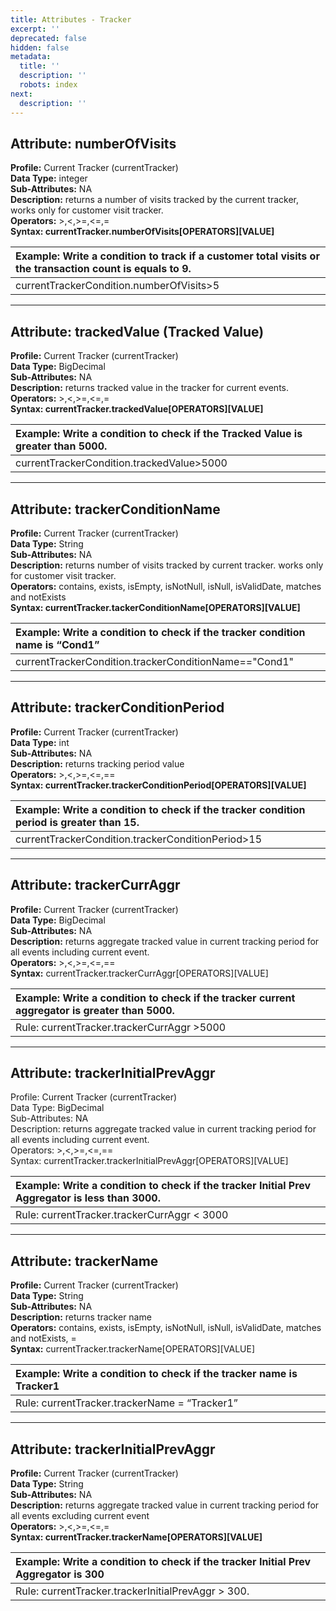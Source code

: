 ```yaml
---
title: Attributes - Tracker
excerpt: ''
deprecated: false
hidden: false
metadata:
  title: ''
  description: ''
  robots: index
next:
  description: ''
---
```

## **Attribute: numberOfVisits**

**Profile:** Current Tracker (currentTracker)\
**Data Type:** integer\
**Sub-Attributes:** NA\
**Description:** returns a number of visits tracked by the current tracker, works only for customer visit tracker.\
**Operators:** >,\<,>=,\<=,=\
**Syntax: currentTracker.numberOfVisits[OPERATORS][VALUE]**

| Example: Write a condition to track if a customer total visits or the transaction count is equals to 9. |
| :------------------------------------------------------------------------------------------------------ |
| currentTrackerCondition.numberOfVisits>5                                                                |

***

## **Attribute: trackedValue (Tracked Value)**

**Profile:** Current Tracker (currentTracker)\
**Data Type:** BigDecimal\
**Sub-Attributes:** NA\
**Description:** returns tracked value in the tracker for current events.\
**Operators:** >,\<,>=,\<=,=\
**Syntax: currentTracker.trackedValue[OPERATORS][VALUE]**

| Example: Write a condition to check if the Tracked Value is greater than 5000. |
| :----------------------------------------------------------------------------- |
| currentTrackerCondition.trackedValue>5000                                      |

***

## **Attribute: trackerConditionName**

**Profile:** Current Tracker (currentTracker)\
**Data Type:** String\
**Sub-Attributes:** NA\
**Description:** returns number of visits tracked by current tracker. works only for customer visit tracker.\
**Operators:** contains, exists, isEmpty, isNotNull, isNull, isValidDate, matches and notExists\
**Syntax: currentTracker.tackerConditionName[OPERATORS][VALUE]**

| Example: Write a condition to check if the tracker condition name is “Cond1” |
| :--------------------------------------------------------------------------- |
| currentTrackerCondition.trackerConditionName=="Cond1"                        |

***

## **Attribute: trackerConditionPeriod**

**Profile:** Current Tracker (currentTracker)\
**Data Type:** int\
**Sub-Attributes:** NA\
**Description:** returns tracking period value\
**Operators:** >,\<,>=,\<=,==\
**Syntax: currentTracker.trackerConditionPeriod[OPERATORS][VALUE]**

| Example: Write a condition to check if the tracker condition period is greater than 15. |
| :-------------------------------------------------------------------------------------- |
| currentTrackerCondition.trackerConditionPeriod>15                                       |

***

## **Attribute: trackerCurrAggr**

**Profile:** Current Tracker (currentTracker)\
**Data Type:** BigDecimal\
**Sub-Attributes:** NA\
**Description:** returns aggregate tracked value in current tracking period for all events including current event.\
**Operators:** >,\<,>=,\<=,==\
**Syntax:** currentTracker.trackerCurrAggr[OPERATORS][VALUE]

| Example: Write a condition to check if the tracker current aggregator is greater than 5000. |
| :------------------------------------------------------------------------------------------ |
| Rule: currentTracker.trackerCurrAggr >5000                                                  |

***

## **Attribute: trackerInitialPrevAggr**

Profile: Current Tracker (currentTracker)\
Data Type: BigDecimal\
Sub-Attributes: NA\
Description: returns aggregate tracked value in current tracking period for all events including current event.\
Operators: >,\<,>=,\<=,==\
Syntax: currentTracker.trackerInitialPrevAggr[OPERATORS][VALUE]

| Example: Write a condition to check if the tracker Initial Prev Aggregator is less than 3000. |
| :-------------------------------------------------------------------------------------------- |
| Rule: currentTracker.trackerCurrAggr \< 3000                                                  |

***

## **Attribute: trackerName**

**Profile:** Current Tracker (currentTracker)\
**Data Type:** String\
**Sub-Attributes:** NA\
**Description:** returns tracker name\
**Operators:** contains, exists, isEmpty, isNotNull, isNull, isValidDate, matches and notExists, =\
**Syntax:** currentTracker.trackerName[OPERATORS][VALUE]

| Example: Write a condition to check if the tracker name is Tracker1 |
| :------------------------------------------------------------------ |
| Rule: currentTracker.trackerName = “Tracker1”                       |

***

## **Attribute: trackerInitialPrevAggr**

**Profile:** Current Tracker (currentTracker)\
**Data Type:** String\
**Sub-Attributes:** NA\
**Description:** returns aggregate tracked value in current tracking period for all events excluding current event\
**Operators:** >,\<,>=,\<=,=\
**Syntax: currentTracker.trackerName[OPERATORS][VALUE]**

| Example: Write a condition to check if the tracker Initial Prev Aggregator is 300 |
| :-------------------------------------------------------------------------------- |
| Rule: currentTracker.trackerInitialPrevAggr  > 300.                               |
